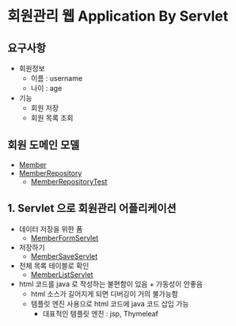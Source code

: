 # 회원관리 웹 Application By Servlet

## 요구사항

- 회원정보
  - 이름 : username
  - 나이 : age
- 기능
  - 회원 저장
  - 회원 목록 조회

## 회원 도메인 모델

- [Member](./servlet/src/main/java/hello/servlet/domain/member/Member.java)
- [MemberRepository](./servlet/src/main/java/hello/servlet/domain/member/MemberRepository.java)
  - [MemberRepositoryTest](./servlet/src/test/java/hello/servlet/domain/member/MemberRepositoryTest.java)

## 1. Servlet 으로  회원관리 어플리케이션

- 데이터 저장을 위한 폼
  - [MemberFormServlet](./servlet/src/main/java/hello/servlet/web/servlet/MemberFormServlet.java)
- 저장하기
  - [MemberSaveServlet](./servlet/src/main/java/hello/servlet/web/servlet/MemberSaveServlet.java)
- 전체 목록 테이블로 확인
  - [MemberListServlet](./servlet/src/main/java/hello/servlet/web/servlet/MemberListServlet.java)
- html 코드를 java 로 작성하는 불편함이 있음 + 가동성이 안좋음
  - html 소스가 길어지게 되면 디버깅이 거의 불가능함
  - 템플릿 엔진 사용으로 html 코드에 java 코드 삽입 가능
    - 대표적인 템플릿 엔진 : jsp, Thymeleaf
